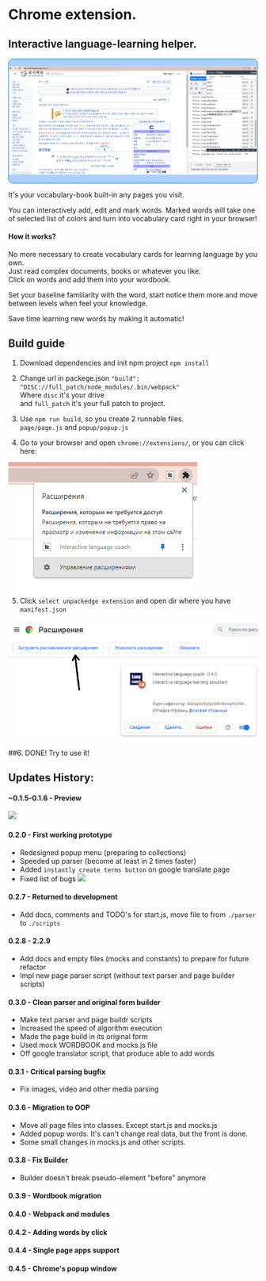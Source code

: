 # Chrome extension.
## Interactive language-learning helper.

<div style="border: 1px #1e81c6 solid; border-radius: 10px; background: #acd1ff">

![img_2.png](img_2.png)

</div>


<p>
It's your vocabulary-book built-in any pages you visit. 

You can interactively add, edit and mark words.
Marked words will take one of selected list of colors and turn into vocabulary card right in your browser!
</p>

#### How it works? 

No more necessary to create vocabulary cards for learning language by you own. <br>
Just read complex documents, books or whatever you like. <br>
Click on words and add them into your wordbook. <br>

Set your baseline familiarity with the word, start notice them more and move between levels when feel your knowledge. 

Save time learning new words by making it automatic!

## Build guide

1. Download dependencies and init npm project `npm install` 


2. Change url in packege.json `"build": "DISC://full_patch/node_modules/.bin/webpack"` <br>
 Where `disc` it's your drive <br> and `full_patch` it's your full patch to project. 
   

3. Use `npm run build`, so you create 2 runnable files. <br>
   `page/page.js` and `popup/popup.js`


4. Go to your browser and open `chrome://extensions/`, or you can click here:

![img.png](img.png)
  
 
5. Click `select unpackedge extension` and open dir where you have `manifest.json`

![img_1.png](img_1.png)
   
##6. DONE! Try to use it!

## Updates History:

#### ~0.1.5-0.1.6 - Preview
![](https://sun9-31.userapi.com/rIXe5gjImJUmVA2AIUShndTDDTXp_5mojL55Vg/5XZGeZK_Uso.jpg)

#### 0.2.0 - First working prototype
- Redesigned popup menu (preparing to collections)
- Speeded up parser (become at least in 2 times faster)
- Added `instantly create terms button` on google translate page
- Fixed list of bugs
![](https://sun9-6.userapi.com/7N36ebXciQqlCgqGvYB9ThFMw_RNnD3yCWzalQ/sp3mE8Cowoc.jpg)

#### 0.2.7 - Returned to development
- Add docs, comments and TODO's for start.js, move file to from `./parser` to `./scripts`

#### 0.2.8 - 2.2.9
- Add docs and empty files (mocks and constants) to prepare for future refactor
- Impl new page parser script (without text parser and page builder scripts)

#### 0.3.0 - Clean parser and original form builder
- Make text parser and page buildr scripts
- Increased the speed of algorithm execution
- Made the page build in its original form
- Used mock WORDBOOK and mocks.js file
- Off google translator script, that produce able to add words

#### 0.3.1 - Critical parsing bugfix
- Fix images, video and other media parsing

#### 0.3.6 - Migration to OOP
- Move all page files into classes. Except start.js and mocks.js
- Added popup words. It's can't change real data, but the front is done.
- Some small changes in mocks.js and other scripts.

#### 0.3.8 - Fix Builder
- Builder doesn't break pseudo-element "before" anymore

#### 0.3.9 - Wordbook migration

#### 0.4.0 - Webpack and modules

#### 0.4.2 - Adding words by click

#### 0.4.4 - Single page apps support

#### 0.4.5 - Chrome's popup window

